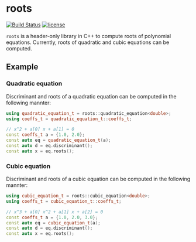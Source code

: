 # roots
[![Build Status](https://travis-ci.com/shohirose/roots.svg?branch=master)](https://travis-ci.com/shohirose/roots) [![license](https://img.shields.io/github/license/mashape/apistatus.svg)](https://opensource.org/licenses/MIT)

`roots` is a header-only library in C++ to compute roots of polynomial equations. Currently, roots of quadratic and cubic equations can be computed.

## Example

### Quadratic equation

Discriminant and roots of a quadratic equation can be computed in the following mannter:

```cpp
using quadratic_equation_t = roots::quadratic_equation<double>;
using coeffs_t = quadratic_equation_t::coeffs_t;

// x^2 + a[0] x + a[1] = 0
const coeffs_t a = {1.0, 2.0};
const auto eq = quadratic_equation_t(a);
const auto d = eq.discriminant();
const auto x = eq.roots();
```

### Cubic equation

Discriminant and roots of a cubic equation can be computed in the following mannter:

```cpp
using cubic_equation_t = roots::cubic_equation<double>;
using coeffs_t = cubic_equation_t::coeffs_t;

// x^3 + a[0] x^2 + a[1] x + a[2] = 0
const coeffs_t a = {1.0, 2.0, 3.0};
const auto eq = cubic_equation_t(a);
const auto d = eq.discriminant();
const auto x = eq.roots();
```